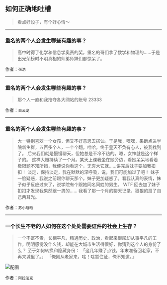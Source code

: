 ## 如何正确地吐槽

> 看点好段子，有个好心情～


 
---

### 重名的两个人会发生哪些有趣的事？

> 高中时得了化学和信息学奥赛的奖，重名的哥们拿了数学和物理的……于是出光荣榜时不明真相的师弟师妹们都惊呆了。


作者：`张浩`

---

### 重名的两个人会发生哪些有趣的事？

> 那个人一直和我抢夺各大网站的账号 23333


作者：`白云龙`

---

### 重名的两个人会发生哪些有趣的事？

> 大一特别喜欢一个女孩，但又不好意思去搭讪。于是我，嘿嘿，果断点进学院新生群，五百多个人，一个个翻，哈哈，终于皇天不负有心人，被我找到了。
> 后来我们就是慢慢聊天，但她总是不冷不热的。嗯，女神就是这个样子的。
> 这样大概持续了一个月。某天上课我坐在她旁边，看她呆呆地看着极限题不知所措，我便说你看这个，无穷大它就……讲完后妹子要加我扣扣！
> 淡定，保持淡定，我在默默的深呼吸，说，我们可能加过了吧！
> 妹子一脸疑惑，我说之前跟你聊天那个。妹子更加疑惑了。看我认真的表情，妹子似乎反应过来了，说学院有个跟她同名同姓的男生。
> WTF
> 回去加了妹子扣扣才发现我果然跟一男的……
> 我看了那一个月的聊天记录，狠狠的扇了自己两耳光。


作者：`苏小晗晗`

---

### 一个长生不老的人如何在这个处处需要证件的社会上生存？

> 一个不富不贵，长相平凡，精通历史、政治，看起来很屌却从事平凡的工作，明明感觉没什么钱，却能在大城市生活得很好，你猜到这个人的身份了么？
> 至于如何转换和隐藏身份：
> 「这几年赚了点钱，年末准备回老家，不再来城里了。」
> 「俺刚从老家来，啥！啥暂住证，俺不知道。」



![配图](http://pic3.zhimg.com/70/v2-aff6d5bd9196ee88d768154e2e55cdca_b.jpg)


作者：`阿拉法克`